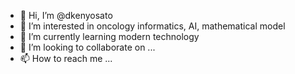 - 👋 Hi, I’m @dkenyosato
- 👀 I’m interested in oncology informatics, AI, mathematical model
- 🌱 I’m currently learning modern technology
- 💞️ I’m looking to collaborate on ...
- 📫 How to reach me ...

<!---
dkenyosato/dkenyosato is a ✨ special ✨ repository because its `README.md` (this file) appears on your GitHub profile.
You can click the Preview link to take a look at your changes.
--->
